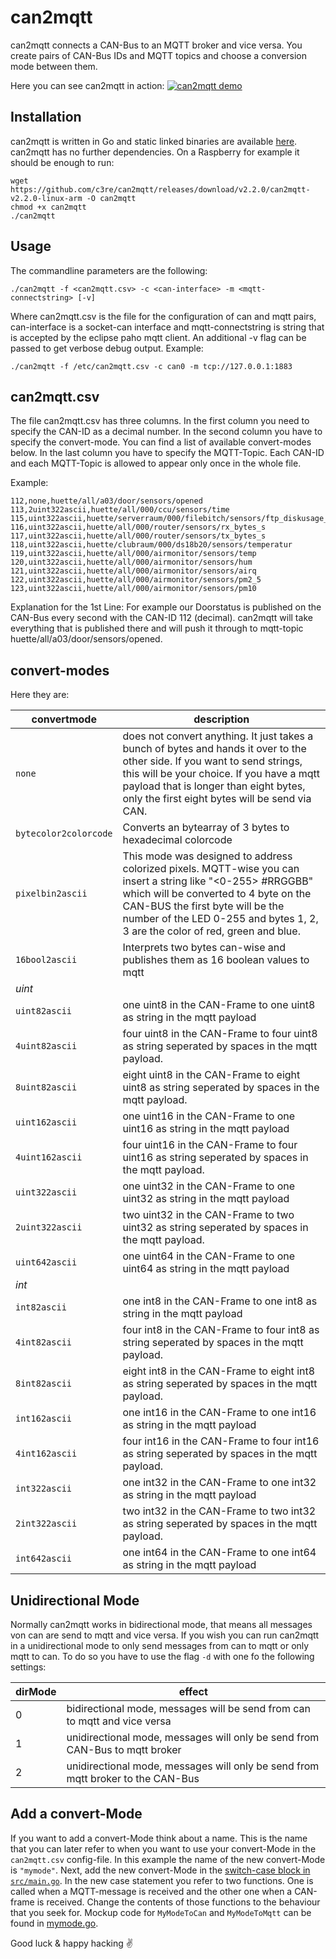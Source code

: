 # can2mqtt
can2mqtt connects a CAN-Bus to an MQTT broker and vice versa. You create pairs of CAN-Bus IDs and MQTT topics and choose a conversion mode between them. 

Here you can see can2mqtt in action:
[![can2mqtt demo](screenshot.png)](https://asciinema.org/a/542608?autoplay=1)

## Installation
can2mqtt is written in Go and static linked binaries are available [here](https://github.com/c3re/can2mqtt/releases/latest).
can2mqtt has no further dependencies. On a Raspberry for example it should be enough to run:
```
wget https://github.com/c3re/can2mqtt/releases/download/v2.2.0/can2mqtt-v2.2.0-linux-arm -O can2mqtt
chmod +x can2mqtt
./can2mqtt
```

## Usage
The commandline parameters are the following:
 ```
 ./can2mqtt -f <can2mqtt.csv> -c <can-interface> -m <mqtt-connectstring> [-v]
 ```
 
Where can2mqtt.csv is the file for the configuration of can and mqtt pairs, can-interface is a socket-can interface and mqtt-connectstring is string that is accepted by the eclipse paho mqtt client. An additional -v flag can be passed to get verbose debug output. Example:
```
./can2mqtt -f /etc/can2mqtt.csv -c can0 -m tcp://127.0.0.1:1883
```
## can2mqtt.csv
The file can2mqtt.csv has three columns. In the first column you need to specify the CAN-ID as a decimal number. In the second column you have to specify the convert-mode. You can find a list of available convert-modes below. In the last column you have to specify the MQTT-Topic. Each CAN-ID and each MQTT-Topic is allowed to appear only once in the whole file.

Example:
```
112,none,huette/all/a03/door/sensors/opened
113,2uint322ascii,huette/all/000/ccu/sensors/time
115,uint322ascii,huette/serverraum/000/filebitch/sensors/ftp_diskusage_percent
116,uint322ascii,huette/all/000/router/sensors/rx_bytes_s
117,uint322ascii,huette/all/000/router/sensors/tx_bytes_s
118,uint322ascii,huette/clubraum/000/ds18b20/sensors/temperatur
119,uint322ascii,huette/all/000/airmonitor/sensors/temp
120,uint322ascii,huette/all/000/airmonitor/sensors/hum
121,uint322ascii,huette/all/000/airmonitor/sensors/airq
122,uint322ascii,huette/all/000/airmonitor/sensors/pm2_5
123,uint322ascii,huette/all/000/airmonitor/sensors/pm10
```

Explanation for the 1st Line: For example our Doorstatus is published on the CAN-Bus every second with the CAN-ID 112 (decimal). can2mqtt will take everything that is published there and will push it through to mqtt-topic huette/all/a03/door/sensors/opened.

## convert-modes
Here they are:

| convertmode           | description                                                                                                                                                                                                                                                              |
|-----------------------|--------------------------------------------------------------------------------------------------------------------------------------------------------------------------------------------------------------------------------------------------------------------------|
| `none`                | does not convert anything. It just takes a bunch of bytes and hands it over to the other side. If you want to send strings, this will be your choice. If you have a mqtt payload that is longer than eight bytes, only the first eight bytes will be send via CAN.       |
| `bytecolor2colorcode` | Converts an bytearray of 3 bytes to hexadecimal colorcode                                                                                                                                                                                                                |
| `pixelbin2ascii`      | This mode was designed to address colorized pixels. MQTT-wise you can insert a string like "<0-255> #RRGGBB" which will be converted to 4 byte on the CAN-BUS the first byte will be the number of the LED 0-255 and bytes 1, 2, 3 are the color of red, green and blue. |
| `16bool2ascii`        | Interprets two bytes can-wise and publishes them as 16 boolean values to mqtt                                                                                                                                                                                            |
| *uint*                |                                                                                                                                                                                                                                                                          |
| `uint82ascii`         | one uint8 in the CAN-Frame to one uint8 as string in the mqtt payload                                                                                                                                                                                                    |
| `4uint82ascii`        | four uint8 in the CAN-Frame to four uint8 as string seperated by spaces in the mqtt payload.                                                                                                                                                                             |
| `8uint82ascii`        | eight uint8 in the CAN-Frame to eight uint8 as string seperated by spaces in the mqtt payload.                                                                                                                                                                           |
| `uint162ascii`        | one uint16 in the CAN-Frame to one uint16 as string in the mqtt payload                                                                                                                                                                                                  |
| `4uint162ascii`       | four uint16 in the CAN-Frame to four uint16 as string seperated by spaces in the mqtt payload.                                                                                                                                                                           |
| `uint322ascii`        | one uint32 in the CAN-Frame to one uint32 as string in the mqtt payload                                                                                                                                                                                                  |
| `2uint322ascii`       | two uint32 in the CAN-Frame to two uint32 as string seperated by spaces in the mqtt payload.                                                                                                                                                                             |
| `uint642ascii`        | one uint64 in the CAN-Frame to one uint64 as string in the mqtt payload                                                                                                                                                                                                  |
| *int*                 |                                                                                                                                                                                                                                                                          |
| `int82ascii`          | one int8 in the CAN-Frame to one int8 as string in the mqtt payload                                                                                                                                                                                                      |
| `4int82ascii`         | four int8 in the CAN-Frame to four int8 as string seperated by spaces in the mqtt payload.                                                                                                                                                                               |
| `8int82ascii`         | eight int8 in the CAN-Frame to eight int8 as string seperated by spaces in the mqtt payload.                                                                                                                                                                             |
| `int162ascii`         | one int16 in the CAN-Frame to one int16 as string in the mqtt payload                                                                                                                                                                                                    |
| `4int162ascii`        | four int16 in the CAN-Frame to four int16 as string seperated by spaces in the mqtt payload.                                                                                                                                                                             |
| `int322ascii`         | one int32 in the CAN-Frame to one int32 as string in the mqtt payload                                                                                                                                                                                                    |
| `2int322ascii`        | two int32 in the CAN-Frame to two int32 as string seperated by spaces in the mqtt payload.                                                                                                                                                                               |
| `int642ascii`         | one int64 in the CAN-Frame to one int64 as string in the mqtt payload                                                                                                                                                                                                    |


## Unidirectional Mode
Normally can2mqtt works in bidirectional mode, that means all messages von can are send to mqtt and vice versa. If you wish you can run can2mqtt in a unidirectional mode to only send messages from can to mqtt or only mqtt to can. To do so you have to use the flag `-d` with one fo the following settings:

| dirMode | effect                                                                          |
|---------|---------------------------------------------------------------------------------|
| 0       | bidirectional mode, messages will be send from can to mqtt and vice versa       |
| 1       | unidirectional mode, messages will only be send from CAN-Bus to mqtt broker     |
| 2       | unidirectional mode, messages will only be send from mqtt broker to the CAN-Bus |

## Add a convert-Mode

If you want to add a convert-Mode think about a name. This is the name that you can later refer to when you want to
use your convert-Mode in the `can2mqtt.csv` config-file. In this example the name of the new convert-Mode is `"mymode"`.
Next, add the new convert-Mode in the [switch-case block in `src/main.go`](./src/main.go#L247). In the new case
statement you refer to two functions. One is called when a MQTT-message is received and the other one when a CAN-frame is
received. Change the contents of those functions to the behaviour that you seek for. Mockup code for `MyModeToCan` and
`MyModeToMqtt` can be found in [mymode.go](./src/mymode.go). 

Good luck & happy hacking ✌